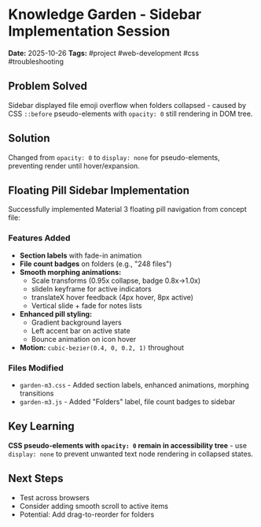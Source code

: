 # Knowledge Garden - Sidebar Implementation Session

**Date:** 2025-10-26
**Tags:** #project #web-development #css #troubleshooting

## Problem Solved
Sidebar displayed file emoji overflow when folders collapsed - caused by CSS `::before` pseudo-elements with `opacity: 0` still rendering in DOM tree.

## Solution
Changed from `opacity: 0` to `display: none` for pseudo-elements, preventing render until hover/expansion.

## Floating Pill Sidebar Implementation
Successfully implemented Material 3 floating pill navigation from concept file:

### Features Added
- **Section labels** with fade-in animation
- **File count badges** on folders (e.g., "248 files")
- **Smooth morphing animations:**
  - Scale transforms (0.95x collapse, badge 0.8x→1.0x)
  - slideIn keyframe for active indicators
  - translateX hover feedback (4px hover, 8px active)
  - Vertical slide + fade for notes lists
- **Enhanced pill styling:**
  - Gradient background layers
  - Left accent bar on active state
  - Bounce animation on icon hover
- **Motion:** `cubic-bezier(0.4, 0, 0.2, 1)` throughout

### Files Modified
- `garden-m3.css` - Added section labels, enhanced animations, morphing transitions
- `garden-m3.js` - Added "Folders" label, file count badges to sidebar

## Key Learning
**CSS pseudo-elements with `opacity: 0` remain in accessibility tree** - use `display: none` to prevent unwanted text node rendering in collapsed states.

## Next Steps
- Test across browsers
- Consider adding smooth scroll to active items
- Potential: Add drag-to-reorder for folders
